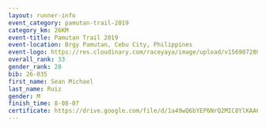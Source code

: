 ```yaml
---
layout: runner-info 
event_category: pamutan-trail-2019 
category_km: 26KM 
event-title: Pamutan Trail 2019 
event-location: Brgy Pamutan, Cebu City, Philippines 
event-logo: https://res.cloudinary.com/raceyaya/image/upload/v1569072806/logo/pamutan-trail_d8abrj.jpg 
overall_rank: 33
gender_rank: 28
bib: 26-035
first_name: Sean Michael
last_name: Ruiz
gender: M
finish_time: 8-08-07
certificate: https://drive.google.com/file/d/1a49wQ6bYEP6NrQ2MIC8YlKAA6iPibk5k/view?usp=sharing
---
```

